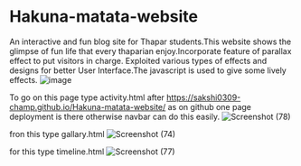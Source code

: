 # Hakuna-matata-website
An interactive and fun blog site for Thapar students.This website shows the glimpse of fun life that every thaparian enjoy.Incorporate feature of parallax effect to put visitors in charge. Exploited various types of effects and designs for better User Interface.The javascript is used to give some lively effects.
![image](https://user-images.githubusercontent.com/56508988/206379810-0204db61-4d84-4011-9e37-7329dcdb744b.png)

To go on this page type activity.html after https://sakshi0309-champ.github.io/Hakuna-matata-website/ as on github one page deployment is there otherwise navbar can do this easily.
![Screenshot (78)](https://user-images.githubusercontent.com/56508988/206380049-5db5e200-7fc4-45f7-b79d-862a8ba235b4.png)

fron this type gallary.html
![Screenshot (74)](https://user-images.githubusercontent.com/56508988/206380070-894008c3-27af-4259-9757-89b3227d1717.png)

for this type timeline.html
![Screenshot (77)](https://user-images.githubusercontent.com/56508988/206380084-abec8270-f63e-458e-aef7-58dd8cffbbc3.png)
